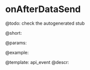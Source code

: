 onAfterDataSend
=============

@todo:
	check the autogenerated stub

@short:
	

@params:

@example:


@template:	api_event
@descr:

